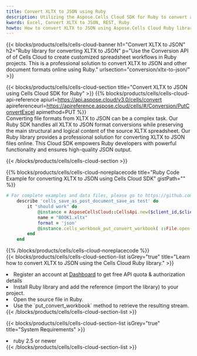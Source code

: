 ```yaml
---
title: Convert XLTX to JSON using Ruby 
description: Utilizing the Aspose.Cells Cloud SDK for Ruby to convert a XLTX format file to a JSON format file. 
kwords: Excel, Convert XLTX to JSON, REST, Ruby
howto: How to convert XLTX to JSON using Aspose.Cells Cloud Ruby library.
---
```



{{< blocks/products/cells/cells-cloud-banner h1="Convert XLTX to JSON" h2="Ruby library for converting XLTX to JSON" p="Use the Conversion API of of Cells Cloud to create customized spreadsheet workflows in Ruby projects. This is a professional solution to convert XLTX to JSON and other document formats online using Ruby." urlsection="conversion/xltx-to-json/" >}}

{{< blocks/products/cells/cells-cloud-section  title="Convert XLTX to JSON using Cells Cloud SDK for Ruby" >}}
{{% blocks/products/cells/cells-cloud-api-reference  apiurl=https://api.aspose.cloud/v3.0/cells/convert  apireferenceurl=https://apireference.aspose.cloud/cells/#/Conversion/PutConvertExcel  apimethod=PUT %}}
<br/>
Converting file formats from XLTX to JSON can be a complex task. Our Ruby SDK handles all XLTX to JSON format conversions while preserving the main structural and logical content of the source XLTX spreadsheet. Our Ruby library provides a professional solution for converting XLTX to JSON files online. This Cloud SDK empowers Ruby developers with powerful functionality and ensures high-quality JSON output.

{{< /blocks/products/cells/cells-cloud-section >}}

{{% blocks/products/cells/cells-cloud-noreplacecode title="Ruby Code Example for converting XLTX to JSON using Cells Cloud SDK" gistPath="" %}}
 
```ruby
# For complete examples and data files, please go to https://github.com/aspose-cells-cloud/aspose-cells-cloud-ruby/
    describe 'cells_save_as_post_document_save_as test' do
        it "should work" do
            @instance = AsposeCellsCloud::CellsApi.new($client_id,$client_secret,"v3.0","https://api.aspose.cloud/")
            name = "BOOK1.xltx"
            format = 'json'
            @instance.cells_workbook_put_convert_workbook( ::File.open(File.expand_path("data/"+name),"r")  {|io| io.read(io.size) },{:format=>format})     
        end
    end
```
 
{{% /blocks/products/cells/cells-cloud-noreplacecode  %}}
<br/>
{{< blocks/products/cells/cells-cloud-section-list isGrey="true"  title="Learn how to convert XLTX to JSON using the Cells Cloud Ruby library." >}}
<li>Register an account at <a href="https://dashboard.aspose.cloud/">Dashboard</a> to get free API quota & authorization details</li>
<li>Install Ruby library and add the reference (import the library) to your project.</li>
<li>Open the source file in Ruby.</li>
<li>Use the `put_convert_workbook` method to retrieve the resulting stream.</li>
{{< /blocks/products/cells/cells-cloud-section-list >}}

{{< blocks/products/cells/cells-cloud-section-list isGrey="true"  title="System Requirements" >}}
<li>ruby 2.5 or newer</li>
{{< /blocks/products/cells/cells-cloud-section-list >}}

